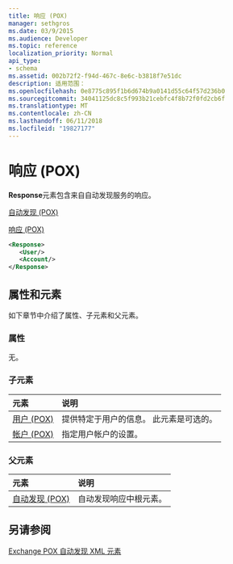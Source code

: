 ```yaml
---
title: 响应 (POX)
manager: sethgros
ms.date: 03/9/2015
ms.audience: Developer
ms.topic: reference
localization_priority: Normal
api_type:
- schema
ms.assetid: 002b72f2-f94d-467c-8e6c-b3818f7e51dc
description: 适用范围：
ms.openlocfilehash: 0e8775c895f1b6d674b9a0141d55c64f57d236b0
ms.sourcegitcommit: 34041125dc8c5f993b21cebfc4f8b72f0fd2cb6f
ms.translationtype: MT
ms.contentlocale: zh-CN
ms.lasthandoff: 06/11/2018
ms.locfileid: "19827177"
---
```

# <a name="response-pox"></a>响应 (POX)


  
**Response**元素包含来自自动发现服务的响应。 
  
[自动发现 (POX)](autodiscover-pox.md)
  
[响应 (POX)](response-pox.md)
  
```xml
<Response>
   <User/>
   <Account/>
</Response>
```

## <a name="attributes-and-elements"></a>属性和元素

如下章节中介绍了属性、子元素和父元素。
  
### <a name="attributes"></a>属性

无。
  
### <a name="child-elements"></a>子元素

|**元素**|**说明**|
|:-----|:-----|
|[用户 (POX)](user-pox.md) <br/> |提供特定于用户的信息。 此元素是可选的。  <br/> |
|[帐户 (POX)](account-pox.md) <br/> |指定用户帐户的设置。  <br/> |
   
### <a name="parent-elements"></a>父元素

|**元素**|**说明**|
|:-----|:-----|
|[自动发现 (POX)](autodiscover-pox.md) <br/> |自动发现响应中根元素。  <br/> |
   
## <a name="see-also"></a>另请参阅



[Exchange POX 自动发现 XML 元素](pox-autodiscover-xml-elements-for-exchange.md)

